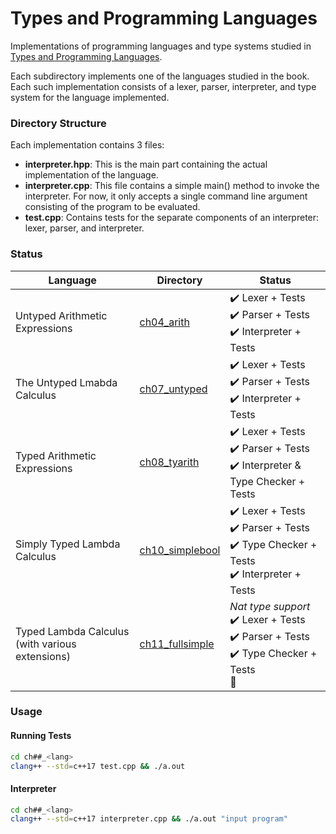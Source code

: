 # Types and Programming Languages

Implementations of programming languages and type systems studied in [Types and Programming Languages](https://www.cis.upenn.edu/~bcpierce/tapl/).

Each subdirectory implements one of the languages studied in the book. Each such implementation consists of a lexer, parser, interpreter, and type system for the language implemented.

### Directory Structure

Each implementation contains 3 files:
- **interpreter.hpp**: This is the main part containing the actual implementation of the language.
- **interpreter.cpp**: This file contains a simple main() method to invoke the interpreter. For now, it only accepts a single command line argument consisting of the program to be evaluated.
- **test.cpp**: Contains tests for the separate components of an interpreter: lexer, parser, and interpreter.

### Status

Language | Directory | Status
--- | --- | ---
Untyped Arithmetic Expressions | [ch04_arith](ch04_arith) | :heavy_check_mark: Lexer + Tests <br> :heavy_check_mark: Parser + Tests <br> :heavy_check_mark: Interpreter + Tests
The Untyped Lmabda Calculus | [ch07_untyped](ch07_untyped) | :heavy_check_mark: Lexer + Tests <br> :heavy_check_mark: Parser + Tests <br> :heavy_check_mark: Interpreter + Tests
Typed Arithmetic Expressions | [ch08_tyarith](ch08_tyarith) | :heavy_check_mark: Lexer + Tests <br> :heavy_check_mark: Parser + Tests <br> :heavy_check_mark: Interpreter & Type Checker + Tests
Simply Typed Lambda Calculus | [ch10_simplebool](ch10_simplebool) | :heavy_check_mark: Lexer + Tests <br> :heavy_check_mark: Parser + Tests <br> :heavy_check_mark: Type Checker + Tests <br> :heavy_check_mark: Interpreter + Tests
Typed Lambda Calculus (with various extensions) | [ch11_fullsimple](ch11_fullsimple) | _Nat type support_ <br> :heavy_check_mark: Lexer + Tests <br> :heavy_check_mark: Parser + Tests <br> :heavy_check_mark: Type Checker + Tests <br> :construction: |

### Usage

#### Running Tests

```bash
cd ch##_<lang>
clang++ --std=c++17 test.cpp && ./a.out
```

#### Interpreter

```bash
cd ch##_<lang>
clang++ --std=c++17 interpreter.cpp && ./a.out "input program"
```

